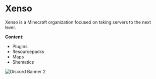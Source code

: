 # Xenso

Xenso is a Minecraft organization focused on taking servers to the next level.

**Content:**
- Plugins
- Resourcepacks
- Maps
- Shematics

<img src="https://discordapp.com/api/guilds/869568898264092692/widget.png?style=banner2" alt="Discord Banner 2"/>

